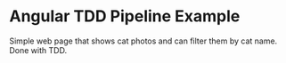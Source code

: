 # Angular TDD Pipeline Example

Simple web page that shows cat photos and can filter them by cat name. Done with TDD.
